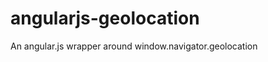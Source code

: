 angularjs-geolocation
=====================

An angular.js wrapper around window.navigator.geolocation
